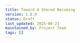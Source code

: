 ```yaml
---
title: Toward A Shared Becoming
version: 1.0.0
status: Draft
last_updated: 2025-06-21
maintained_by: Project Team
tags: []
---
```

